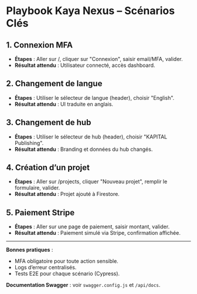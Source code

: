 # Playbook Kaya Nexus – Scénarios Clés

## 1. Connexion MFA
- **Étapes** : Aller sur /, cliquer sur "Connexion", saisir email/MFA, valider.
- **Résultat attendu** : Utilisateur connecté, accès dashboard.

## 2. Changement de langue
- **Étapes** : Utiliser le sélecteur de langue (header), choisir "English".
- **Résultat attendu** : UI traduite en anglais.

## 3. Changement de hub
- **Étapes** : Utiliser le sélecteur de hub (header), choisir "KAPITAL Publishing".
- **Résultat attendu** : Branding et données du hub changés.

## 4. Création d’un projet
- **Étapes** : Aller sur /projects, cliquer "Nouveau projet", remplir le formulaire, valider.
- **Résultat attendu** : Projet ajouté à Firestore.

## 5. Paiement Stripe
- **Étapes** : Aller sur une page de paiement, saisir montant, valider.
- **Résultat attendu** : Paiement simulé via Stripe, confirmation affichée.

---

**Bonnes pratiques** :
- MFA obligatoire pour toute action sensible.
- Logs d’erreur centralisés.
- Tests E2E pour chaque scénario (Cypress).

**Documentation Swagger** : voir `swagger.config.js` et `/api/docs`.

